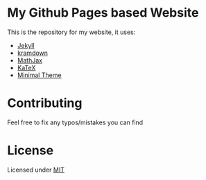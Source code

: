 # My Github Pages based Website

This is the repository for my website, it uses:
* [Jekyll](https://jekyllrb.com)
* [kramdown](https://kramdown.gettalong.org/)
* [MathJax](https://www.mathjax.org/)
* [KaTeX](https://khan.github.io/KaTeX/)
* [Minimal Theme](https://github.com/pages-themes/minimal)

# Contributing

Feel free to fix any typos/mistakes you can find

# License

Licensed under [MIT](LICENSE)